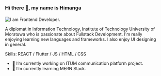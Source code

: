 ### Hi there 👋, my name is Himanga
####
![I am Frontend Developer.](https://media-exp1.licdn.com/dms/image/D5616AQGW0wUS6VgpbQ/profile-displaybackgroundimage-shrink_350_1400/0/1666189679896?e=1671667200&v=beta&t=vke63I7mhZ6joDs-YpcnezebbiTXmURfRt7FLbufVEk)

A diplomat in Information Technology, Institute of Technology University of Moratuwa who is passionate about Fullstack Development. I'm really enjoying learning new languages and frameworks. I also enjoy UI designing in general.

Skills: REACT / Flutter / JS / HTML / CSS

- 🔭 I’m currently working on ITUM communication platform project. 
- 🌱 I’m currently learning MERN Stack. 

  


